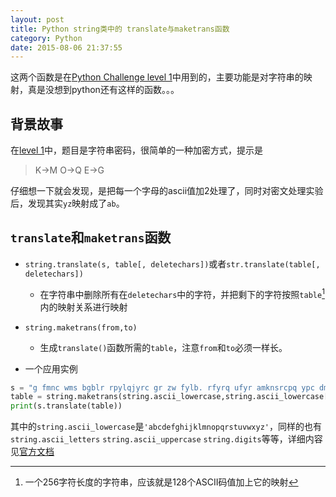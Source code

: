 ```yaml
---
layout: post
title: Python string类中的 translate与maketrans函数
category: Python
date: 2015-08-06 21:37:55
---
```


这两个函数是在[Python Challenge level 1](http://www.pythonchallenge.com/pc/def/map.html)中用到的，主要功能是对字符串的映射，真是没想到python还有这样的函数。。。

<!-- more -->
## 背景故事
在[level 1](http://www.pythonchallenge.com/pc/def/map.html)中，题目是字符串密码，很简单的一种加密方式，提示是
> K->M
> O->Q
> E->G 

仔细想一下就会发现，是把每一个字母的ascii值加2处理了，同时对密文处理实验后，发现其实`yz`映射成了`ab`。

## `translate`和`maketrans`函数

* `string.translate(s, table[, deletechars])`或者`str.translate(table[, deletechars])`
    - 在字符串中删除所有在`deletechars`中的字符，并把剩下的字符按照`table`[^1]内的映射关系进行映射
* `string.maketrans(from,to)`
    - 生成`translate()`函数所需的`table`，注意`from`和`to`必须一样长。

* 一个应用实例

```python
s = "g fmnc wms bgblr rpylqjyrc gr zw fylb. rfyrq ufyr amknsrcpq ypc dmp. bmgle gr gl zw fylb gq glcddgagclr ylb rfyr'q ufw rfgq rcvr gq qm jmle. sqgle qrpgle.kyicrpylq() gq pcamkkclbcb. lmu ynnjw ml rfc spj."
table = string.maketrans(string.ascii_lowercase,string.ascii_lowercase[2:]+string.ascii_lowercase[:2])
print(s.translate(table))
```

其中的`string.ascii_lowercase`是`'abcdefghijklmnopqrstuvwxyz'`，同样的也有`string.ascii_letters` `string.ascii_uppercase` `string.digits`等等，详细内容见[官方文档](https://docs.python.org/2/library/string.html)

[^1]: 一个256字符长度的字符串，应该就是128个ASCII码值加上它的映射